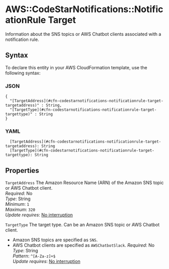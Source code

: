 # AWS::CodeStarNotifications::NotificationRule Target<a name="aws-properties-codestarnotifications-notificationrule-target"></a>

Information about the SNS topics or AWS Chatbot clients associated with a notification rule\.

## Syntax<a name="aws-properties-codestarnotifications-notificationrule-target-syntax"></a>

To declare this entity in your AWS CloudFormation template, use the following syntax:

### JSON<a name="aws-properties-codestarnotifications-notificationrule-target-syntax.json"></a>

```
{
  "[TargetAddress](#cfn-codestarnotifications-notificationrule-target-targetaddress)" : String,
  "[TargetType](#cfn-codestarnotifications-notificationrule-target-targettype)" : String
}
```

### YAML<a name="aws-properties-codestarnotifications-notificationrule-target-syntax.yaml"></a>

```
  [TargetAddress](#cfn-codestarnotifications-notificationrule-target-targetaddress): String
  [TargetType](#cfn-codestarnotifications-notificationrule-target-targettype): String
```

## Properties<a name="aws-properties-codestarnotifications-notificationrule-target-properties"></a>

`TargetAddress`  <a name="cfn-codestarnotifications-notificationrule-target-targetaddress"></a>
The Amazon Resource Name \(ARN\) of the Amazon SNS topic or AWS Chatbot client\.  
*Required*: No  
*Type*: String  
*Minimum*: `1`  
*Maximum*: `320`  
*Update requires*: [No interruption](https://docs.aws.amazon.com/AWSCloudFormation/latest/UserGuide/using-cfn-updating-stacks-update-behaviors.html#update-no-interrupt)

`TargetType`  <a name="cfn-codestarnotifications-notificationrule-target-targettype"></a>
The target type\. Can be an Amazon SNS topic or AWS Chatbot client\.  
+ Amazon SNS topics are specified as `SNS`\.
+ AWS Chatbot clients are specified as `AWSChatbotSlack`\.
*Required*: No  
*Type*: String  
*Pattern*: `^[A-Za-z]+$`  
*Update requires*: [No interruption](https://docs.aws.amazon.com/AWSCloudFormation/latest/UserGuide/using-cfn-updating-stacks-update-behaviors.html#update-no-interrupt)